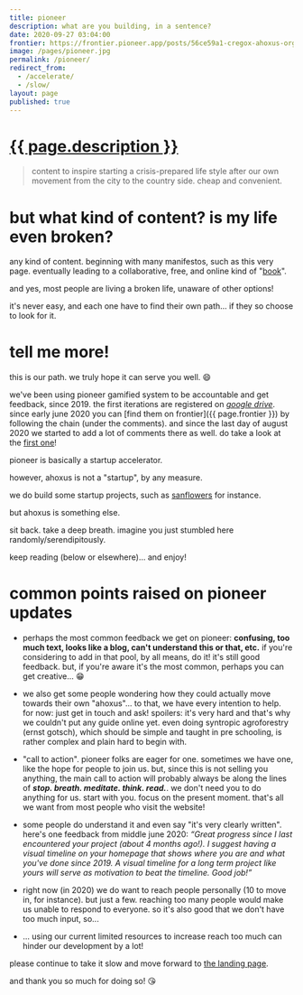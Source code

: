 ```yaml
---
title: pioneer
description: what are you building, in a sentence?
date: 2020-09-27 03:04:00
frontier: https://frontier.pioneer.app/posts/56ce59a1-cregox-ahoxus-org-progress-update-october-12th-2020
image: /pages/pioneer.jpg
permalink: /pioneer/
redirect_from:
  - /accelerate/
  - /slow/
layout: page
published: true
---
```


<!-- ![pioneer]({{ page.image }}) -->

# [{{ page.description }}](https://frontier.pioneer.app/posts/24e9f43a-what-are-you-building-in-a-sentence)

> content to inspire starting a crisis-prepared life style after our own movement from the city to the country side. cheap and convenient.

# but what kind of content? is my life even broken?

any kind of content. beginning with many manifestos, such as this very page. eventually leading to a collaborative, free, and online kind of "[book](/story)".

and yes, most people are living a broken life, unaware of other options!

it's never easy, and each one have to find their own path... if they so choose to look for it.

# tell me more!

this is our path. we truly hope it can serve you well. 😄

we've been using pioneer gamified system to be accountable and get feedback, since 2019. the first iterations are registered on [*google drive*](https://drive.google.com/folderview?id=1T7fdo8RcTgne0HlwyJLbMnqTcf1nRivp). since early june 2020 you can [find them on frontier]({{ page.frontier }}) by following the chain (under the comments). and since the last day of august 2020 we started to add a lot of comments there as well. do take a look at the [first one](/paradise#another-perspective)!

pioneer is basically a startup accelerator.

however, ahoxus is not a "startup", by any measure.

we do build some startup projects, such as [sanflowers](/sanflowers) for instance.

but ahoxus is something else.

sit back. take a deep breath. imagine you just stumbled here randomly/serendipitously.

keep reading (below or elsewhere)... and enjoy!

# common points raised on pioneer updates

- perhaps the most common feedback we get on pioneer: **confusing, too much text, looks like a blog, can't understand this or that, etc.** if you're considering to add in that pool, by all means, do it! it's still good feedback. but, if you're aware it's the most common, perhaps you can get creative... 😁

- we also get some people wondering how they could actually move towards their own "ahoxus"... to that, we have every intention to help. for now: just get in touch and ask! spoilers: it's very hard and that's why we couldn't put any guide online yet. even doing syntropic agroforestry (ernst gotsch), which should be simple and taught in pre schooling, is rather complex and plain hard to begin with.

- "call to action". pioneer folks are eager for one. sometimes we have one, like the hope for people to join us. but, since this is not selling you anything, the main call to action will probably always be along the lines of ***stop. breath. meditate. think. read.***. we don't need you to do anything for us. start with you. focus on the present moment. that's all we want from most people who visit the website!

- some people do understand it and even say "it's very clearly written". here's one feedback from middle june 2020: *“Great progress since I last encountered your project (about 4 months ago!). I suggest having a visual timeline on your homepage that shows where you are and what you've done since 2019. A visual timeline for a long term project like yours will serve as motivation to beat the timeline. Good job!”*

- right now (in 2020) we do want to reach people personally (10 to move in, for instance). but just a few. reaching too many people would make us unable to respond to everyone. so it's also good that we don't have too much input, so...

- ... using our current limited resources to increase reach too much can hinder our development by a lot!

please continue to take it slow and move forward to [the landing page](/).

and thank you so much for doing so! 😘
